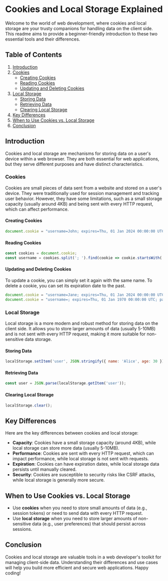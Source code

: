 # Cookies and Local Storage Explained

Welcome to the world of web development, where cookies and local storage are your trusty companions for handling data on the client side. This readme aims to provide a beginner-friendly introduction to these two essential tools and their differences.

## Table of Contents

1. [Introduction](#introduction)
2. [Cookies](#cookies)
   - [Creating Cookies](#creating-cookies)
   - [Reading Cookies](#reading-cookies)
   - [Updating and Deleting Cookies](#updating-and-deleting-cookies)
3. [Local Storage](#local-storage)
   - [Storing Data](#storing-data)
   - [Retrieving Data](#retrieving-data)
   - [Clearing Local Storage](#clearing-local-storage)
4. [Key Differences](#key-differences)
5. [When to Use Cookies vs. Local Storage](#when-to-use-cookies-vs-local-storage)
6. [Conclusion](#conclusion)

## Introduction

Cookies and local storage are mechanisms for storing data on a user's device within a web browser. They are both essential for web applications, but they serve different purposes and have distinct characteristics.

### Cookies

Cookies are small pieces of data sent from a website and stored on a user's device. They were traditionally used for session management and tracking user behavior. However, they have some limitations, such as a small storage capacity (usually around 4KB) and being sent with every HTTP request, which can affect performance.

#### Creating Cookies

```javascript
document.cookie = "username=John; expires=Thu, 01 Jan 2024 00:00:00 UTC; path=/";
```

#### Reading Cookies

```javascript
const cookies = document.cookie;
const username = cookies.split('; ').find(cookie => cookie.startsWith('username=')).split('=')[1];
```

#### Updating and Deleting Cookies

To update a cookie, you can simply set it again with the same name. To delete a cookie, you can set its expiration date to the past.

```javascript
document.cookie = "username=Jane; expires=Thu, 01 Jan 2024 00:00:00 UTC; path=/";
document.cookie = "username=; expires=Thu, 01 Jan 1970 00:00:00 UTC; path=/";
```

### Local Storage

Local storage is a more modern and robust method for storing data on the client side. It allows you to store larger amounts of data (usually 5-10MB) and is not sent with every HTTP request, making it more suitable for non-sensitive data storage.

#### Storing Data

```javascript
localStorage.setItem('user', JSON.stringify({ name: 'Alice', age: 30 }));
```

#### Retrieving Data

```javascript
const user = JSON.parse(localStorage.getItem('user'));
```

#### Clearing Local Storage

```javascript
localStorage.clear();
```

## Key Differences

Here are the key differences between cookies and local storage:

- **Capacity**: Cookies have a small storage capacity (around 4KB), while local storage can store more data (usually 5-10MB).
- **Performance**: Cookies are sent with every HTTP request, which can impact performance, while local storage is not sent with requests.
- **Expiration**: Cookies can have expiration dates, while local storage data persists until manually cleared.
- **Security**: Cookies are susceptible to security risks like CSRF attacks, while local storage is generally more secure.

## When to Use Cookies vs. Local Storage

- Use **cookies** when you need to store small amounts of data (e.g., session tokens) or need to send data with every HTTP request.
- Use **local storage** when you need to store larger amounts of non-sensitive data (e.g., user preferences) that should persist across sessions.

## Conclusion

Cookies and local storage are valuable tools in a web developer's toolkit for managing client-side data. Understanding their differences and use cases will help you build more efficient and secure web applications. Happy coding!